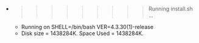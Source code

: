 * >>>>>>>>> Running install.sh ...
  * Running on SHELL=/bin/bash VER=4.3.30(1)-release
  * Disk size = 1438284K. Space Used = 1438284K.
